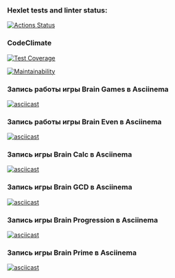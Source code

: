 ### Hexlet tests and linter status:
[![Actions Status](https://github.com/pliginAlexandr/fullstack-javascript-project-44/actions/workflows/hexlet-check.yml/badge.svg)](https://github.com/pliginAlexandr/fullstack-javascript-project-44/actions)


### CodeClimate

[![Test Coverage](https://api.codeclimate.com/v1/badges/5dc44c333a33a98d664d/test_coverage)](https://codeclimate.com/github/pliginAlexandr/fullstack-javascript-project-44/test_coverage)

[![Maintainability](https://api.codeclimate.com/v1/badges/5dc44c333a33a98d664d/maintainability)](https://codeclimate.com/github/pliginAlexandr/fullstack-javascript-project-44/maintainability)

### Запись работы игры Brain Games в Asciinema

[![asciicast](https://asciinema.org/a/bkQDsBcqUIf6w99vw2o8Fn8iE.svg)](https://asciinema.org/a/bkQDsBcqUIf6w99vw2o8Fn8iE)

### Запись работы игры Brain Even в Asciinema
[![asciicast](https://asciinema.org/a/OGkVsHM3VWMyXxJ5SfEb4TMZ9.svg)](https://asciinema.org/a/OGkVsHM3VWMyXxJ5SfEb4TMZ9)

### Запись игры Brain Calc в Asciinema
[![asciicast](https://asciinema.org/a/esOxBAOMX9aYtnp39tPRMj3Tv.svg)](https://asciinema.org/a/esOxBAOMX9aYtnp39tPRMj3Tv)

### Запись игры Brain GCD в Asciinema

[![asciicast](https://asciinema.org/a/0FjKM9cwI616n7spTSVrE2CNn.svg)](https://asciinema.org/a/0FjKM9cwI616n7spTSVrE2CNn)

### Запись игры Brain Progression в Asciinema

[![asciicast](https://asciinema.org/a/p6zprcPCBNJWAe2UWa8gxEbkJ.svg)](https://asciinema.org/a/p6zprcPCBNJWAe2UWa8gxEbkJ)

### Запись игры Brain Prime в Asciinema 

[![asciicast](https://asciinema.org/a/VipL0xoEgkrcDGDeNk8Eusa9Q.svg)](https://asciinema.org/a/VipL0xoEgkrcDGDeNk8Eusa9Q)
